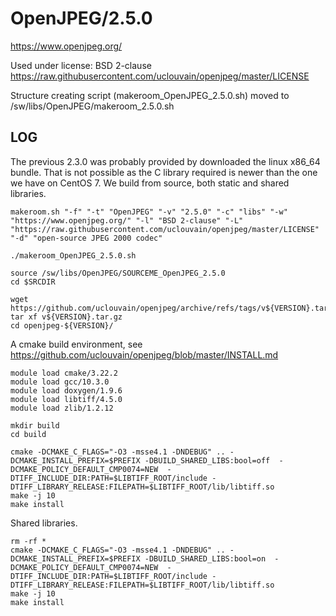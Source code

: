 OpenJPEG/2.5.0
==============

<https://www.openjpeg.org/>

Used under license:
BSD 2-clause
<https://raw.githubusercontent.com/uclouvain/openjpeg/master/LICENSE>

Structure creating script (makeroom_OpenJPEG_2.5.0.sh) moved to /sw/libs/OpenJPEG/makeroom_2.5.0.sh

LOG
---

The previous 2.3.0 was probably provided by downloaded the linux x86_64 bundle.
That is not possible as the C library required is newer than the one we have on
CentOS 7. We build from source, both static and shared libraries.


    makeroom.sh "-f" "-t" "OpenJPEG" "-v" "2.5.0" "-c" "libs" "-w" "https://www.openjpeg.org/" "-l" "BSD 2-clause" "-L" "https://raw.githubusercontent.com/uclouvain/openjpeg/master/LICENSE" "-d" "open-source JPEG 2000 codec"

    ./makeroom_OpenJPEG_2.5.0.sh

    source /sw/libs/OpenJPEG/SOURCEME_OpenJPEG_2.5.0
    cd $SRCDIR

    wget https://github.com/uclouvain/openjpeg/archive/refs/tags/v${VERSION}.tar.gz
    tar xf v${VERSION}.tar.gz 
    cd openjpeg-${VERSION}/

A cmake build environment, see https://github.com/uclouvain/openjpeg/blob/master/INSTALL.md

    module load cmake/3.22.2
    module load gcc/10.3.0
    module load doxygen/1.9.6
    module load libtiff/4.5.0
    module load zlib/1.2.12

    mkdir build
    cd build

    cmake -DCMAKE_C_FLAGS="-O3 -msse4.1 -DNDEBUG" .. -DCMAKE_INSTALL_PREFIX=$PREFIX -DBUILD_SHARED_LIBS:bool=off  -DCMAKE_POLICY_DEFAULT_CMP0074=NEW  -DTIFF_INCLUDE_DIR:PATH=$LIBTIFF_ROOT/include -DTIFF_LIBRARY_RELEASE:FILEPATH=$LIBTIFF_ROOT/lib/libtiff.so
    make -j 10
    make install

Shared libraries.

    rm -rf *
    cmake -DCMAKE_C_FLAGS="-O3 -msse4.1 -DNDEBUG" .. -DCMAKE_INSTALL_PREFIX=$PREFIX -DBUILD_SHARED_LIBS:bool=on  -DCMAKE_POLICY_DEFAULT_CMP0074=NEW  -DTIFF_INCLUDE_DIR:PATH=$LIBTIFF_ROOT/include -DTIFF_LIBRARY_RELEASE:FILEPATH=$LIBTIFF_ROOT/lib/libtiff.so
    make -j 10
    make install
